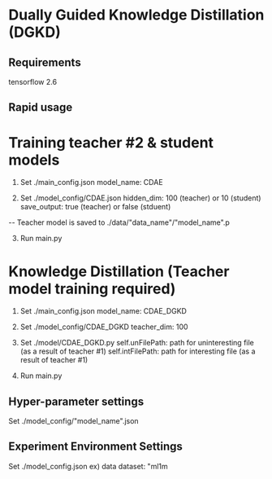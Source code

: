# Dually Guided Knowledge Distillation (DGKD)

## Requirements
tensorflow 2.6


## Rapid usage
# Training teacher \#2 & student models
1. Set ./main_config.json
    model_name: CDAE
    
2. Set ./model_config/CDAE.json
    hidden_dim: 100 (teacher) or 10 (student)
    save_output: true (teacher) or false (stduent)
    
-- Teacher model is saved to ./data/"data_name"/"model_name".p

3. Run main.py 


# Knowledge Distillation (Teacher model training required)
1. Set ./main_config.json
    model_name: CDAE_DGKD
    
2. Set ./model_config/CDAE_DGKD
    teacher_dim: 100

3. Set ./model/CDAE_DGKD.py
    self.unFilePath: path for uninteresting file (as a result of teacher \#1)
    self.intFilePath: path for interesting file (as a result of teacher \#1)
    
4. Run main.py


## Hyper-parameter settings
Set ./model_config/"model_name".json


## Experiment Environment Settings
Set ./model_config.json
  ex) data
      dataset: "ml1m
